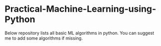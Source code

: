 # Practical-Machine-Learning-using-Python
Below repository lists all basic ML algorithms in python. You can suggest me to add some algorithms if missing.

